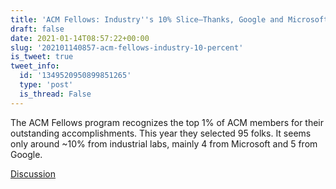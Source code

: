 ```yaml
---
title: 'ACM Fellows: Industry''s 10% Slice—Thanks, Google and Microsoft'
draft: false
date: 2021-01-14T08:57:22+00:00
slug: '202101140857-acm-fellows-industry-10-percent'
is_tweet: true
tweet_info:
  id: '1349520950899851265'
  type: 'post'
  is_thread: False
---
```




The ACM Fellows program recognizes the top 1% of ACM members for their outstanding accomplishments. This year they selected 95 folks. It seems only around ~10% from industrial labs, mainly 4 from Microsoft and 5 from Google.

[Discussion](https://x.com/sytelus/status/1349520950899851265)
